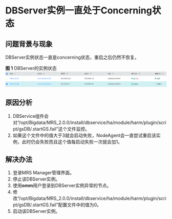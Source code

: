 # DBServer实例一直处于Concerning状态<a name="ZH-CN_TOPIC_0181661513"></a>

## 问题背景与现象<a name="zh-cn_topic_0167276412_sd64242caa665405798481482f49ab0ee"></a>

DBServer实例状态一直是concerning状态，重启之后仍然不恢复。

**图 1**  DBServer的实例状态<a name="zh-cn_topic_0167276412_fig879214436425"></a>  
![](figures/DBServer的实例状态.png "DBServer的实例状态")

## 原因分析<a name="zh-cn_topic_0167276412_s4871ca6d7a6b47b1a0f8266b84631f32"></a>

1.  DBService组件会对“/opt/Bigdata/MRS\_2.0.0/install/dbservice/ha/module/harm/plugin/script/gsDB/.startGS.fail”这个文件监控。
2.  如果这个文件中的值大于3就会启动失败，NodeAgent会一直尝试重启该实例，此时仍会失败而且这个值每启动失败一次就会加1。

## 解决办法<a name="zh-cn_topic_0167276412_section4599086017025"></a>

1.  登录MRS Manager管理界面。
2.  停止该DBServer实例。
3.  使用**omm**用户登录到DBServer实例异常的节点。
4.  修改“/opt/Bigdata/MRS\_2.0.0/install/dbservice/ha/module/harm/plugin/script/gsDB/.startGS.fail”配置文件中的值为0。
5.  启动该DBServer实例。

